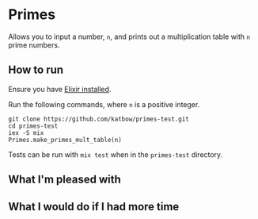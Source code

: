 # Primes

Allows you to input a number, `n`, and prints out a multiplication table with
`n` prime numbers.

## How to run

Ensure you have [Elixir installed](http://elixir-lang.github.io/install.html).

Run the following commands, where `n` is a positive integer.

```
git clone https://github.com/katbow/primes-test.git
cd primes-test
iex -S mix
Primes.make_primes_mult_table(n)
```

Tests can be run with `mix test` when in the `primes-test` directory.

## What I'm pleased with

## What I would do if I had more time

